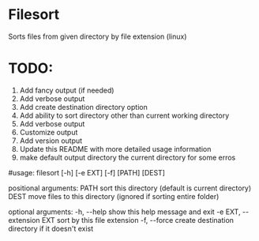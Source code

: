 # Filesort
Sorts files from given directory by file extension (linux)

# TODO: 
1. Add fancy output (if needed)
2. Add verbose output
3. Add create destination directory option 
4. Add ability to sort directory other than current working directory 
5. Add verbose output 
6. Customize output 
7. Add version output
8. Update this README with more detailed usage information
9. make default output directory the current directory for some erros

#usage:
filesort [-h] [-e EXT] [-f] [PATH] [DEST]

positional arguments:
  PATH                  sort this directory (default is current directory)
  DEST                  move files to this directory (ignored if sorting
                        entire folder)

optional arguments:
  -h, --help            show this help message and exit
  -e EXT, --extension EXT
                        sort by this file extension
  -f, --force           create destination directory if it doesn't exist


